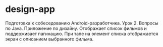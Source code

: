 # design-app
Подготовка к собеседованию Android-разработчика.
Урок 2. Вопросы по Java.
Приложение по дизайну.
Отображает список фильмов и поддерживает пагинацию.
При тапе на элемент списка отображается экран с описанием выбранного фильма.
